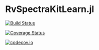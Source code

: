 # RvSpectraKitLearn.jl

[![Build Status](https://travis-ci.org/eford/RvSpectraKitLearn.jl.jl.svg?branch=master)](https://travis-ci.org/eford/RvSpectraKitLearn.jl.jl)

[![Coverage Status](https://coveralls.io/repos/eford/RvSpectraKitLearn.jl.jl/badge.svg?branch=master&service=github)](https://coveralls.io/github/eford/RvSpectraKitLearn.jl.jl?branch=master)

[![codecov.io](http://codecov.io/github/eford/RvSpectraKitLearn.jl.jl/coverage.svg?branch=master)](http://codecov.io/github/eford/RvSpectraKitLearn.jl.jl?branch=master)
